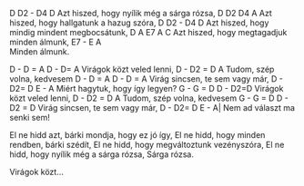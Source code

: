  D                           D2 -  D4 D
Azt hiszed, hogy nyílik még a sárga rózsa,
 D                D2          D4        A
Azt hiszed, hogy hallgatunk a hazug szóra,
 D                             D2 -  D4  D
Azt hiszed, hogy mindig mindent megbocsátunk,
 D                A          E7        A C
Azt hiszed, hogy megtagadjuk minden álmunk,
E7  -  E   A   
Minden álmunk.

 D - D = A    D  -  D= A
Virágok közt veled lenni,
 D  -   D2 = D      A
Tudom, szép volna, kedvesem
 D -  D =  A   D   -   D =  A
Virág sincsen, te sem vagy már,
 D  -  D2= D         E  -   A
Miért hagytuk, hogy így legyen?
 G - G = D    D  - D2=D
Virágok közt veled lenni,
 D  -   D2 = D      A
Tudom, szép volna, kedvesem
 G -  G =  D   D  -   D2 =  D
Virág sincsen, te sem vagy már,
 D  -  D2= D       E  -  A|
Nem ad választ ma senki sem!

El ne hidd azt, bárki mondja, hogy ez jó így,
El ne hidd, hogy minden rendben, bárki szédít,
El ne hidd, hogy megváltoztunk vezényszóra,
El ne hidd, hogy nyílik még a sárga rózsa,
Sárga rózsa.

Virágok közt...

